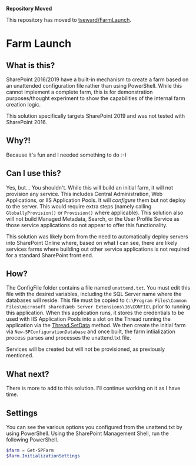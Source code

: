 **Repository Moved**

This repository has moved to [tseward/FarmLaunch](https://github.com/tseward/FarmLaunch).

# Farm Launch

## What is this?

SharePoint 2016/2019 have a built-in mechanism to create a farm based on an unattended configuration file rather than using PowerShell. While this cannot implement a complete farm, this is for demonstration purposes/thought experiment to show the capabilities of the internal farm creation logic.

This solution specifically targets SharePoint 2019 and was not tested with SharePoint 2016.

## Why?!

Because it's fun and I needed something to do :-)

## Can I use this?

Yes, but... You shouldn't. While this will build an initial farm, it will not provision any service. This includes Central Administration, Web Applications, or IIS Application Pools. It will _configure_ them but not deploy to the server. This would require extra steps (namely calling `GloballyProvision()` or `Provision()` where applicable). This solution also will not build Managed Metadata, Search, or the User Profile Service as those service applications do not appear to offer this functionality.

This solution was likely born from the need to automatically deploy servers into SharePoint Online where, based on what I can see, there are likely services farms where building out other service applications is not required for a standard SharePoint front end.

## How?

The ConfigFile folder contains a file named `unattend.txt`. You must edit this file with the desired variables, including the SQL Server name where the databases will reside. This file must be copied to `C:\Program Files\Common Files\microsoft shared\Web Server Extensions\16\CONFIG\` prior to running this application. When this application runs, it stores the credentials to be used with IIS Application Pools into a slot on the Thread running the application via the [Thread.SetData](https://docs.microsoft.com/en-us/dotnet/api/system.threading.thread.setdata?redirectedfrom=MSDN&view=netframework-4.7.2#System_Threading_Thread_SetData_System_LocalDataStoreSlot_System_Object_) method. We then create the initial farm via `New-SPConfigurationDatabase` and once built, the farm intiialization process parses and processes the unattend.txt file.

Services will be created but will not be provisioned, as previously mentioned.

## What next?

There is more to add to this solution. I'll continue working on it as I have time.

## Settings

You can see the various options you configured from the unattend.txt by using PowerShell. Using the SharePoint Management Shell, run the following PowerShell.

``` PowerShell
$farm = Get-SPFarm
$farm.InitializationSettings
```
